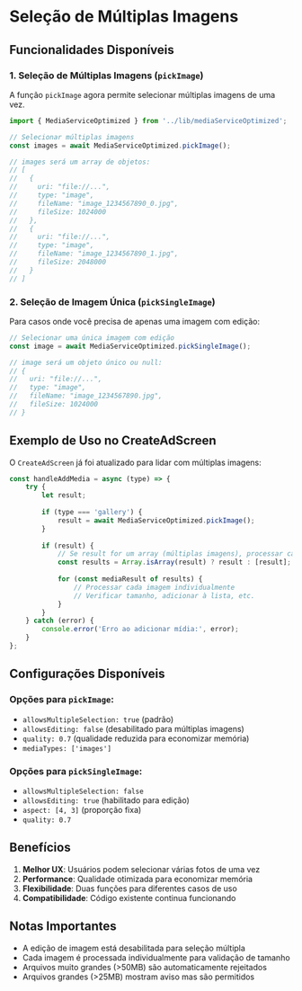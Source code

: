 # Seleção de Múltiplas Imagens

## Funcionalidades Disponíveis

### 1. Seleção de Múltiplas Imagens (`pickImage`)
A função `pickImage` agora permite selecionar múltiplas imagens de uma vez.

```javascript
import { MediaServiceOptimized } from '../lib/mediaServiceOptimized';

// Selecionar múltiplas imagens
const images = await MediaServiceOptimized.pickImage();

// images será um array de objetos:
// [
//   {
//     uri: "file://...",
//     type: "image",
//     fileName: "image_1234567890_0.jpg",
//     fileSize: 1024000
//   },
//   {
//     uri: "file://...",
//     type: "image", 
//     fileName: "image_1234567890_1.jpg",
//     fileSize: 2048000
//   }
// ]
```

### 2. Seleção de Imagem Única (`pickSingleImage`)
Para casos onde você precisa de apenas uma imagem com edição:

```javascript
// Selecionar uma única imagem com edição
const image = await MediaServiceOptimized.pickSingleImage();

// image será um objeto único ou null:
// {
//   uri: "file://...",
//   type: "image",
//   fileName: "image_1234567890.jpg",
//   fileSize: 1024000
// }
```

## Exemplo de Uso no CreateAdScreen

O `CreateAdScreen` já foi atualizado para lidar com múltiplas imagens:

```javascript
const handleAddMedia = async (type) => {
    try {
        let result;
        
        if (type === 'gallery') {
            result = await MediaServiceOptimized.pickImage();
        }
        
        if (result) {
            // Se result for um array (múltiplas imagens), processar cada uma
            const results = Array.isArray(result) ? result : [result];
            
            for (const mediaResult of results) {
                // Processar cada imagem individualmente
                // Verificar tamanho, adicionar à lista, etc.
            }
        }
    } catch (error) {
        console.error('Erro ao adicionar mídia:', error);
    }
};
```

## Configurações Disponíveis

### Opções para `pickImage`:
- `allowsMultipleSelection: true` (padrão)
- `allowsEditing: false` (desabilitado para múltiplas imagens)
- `quality: 0.7` (qualidade reduzida para economizar memória)
- `mediaTypes: ['images']`

### Opções para `pickSingleImage`:
- `allowsMultipleSelection: false`
- `allowsEditing: true` (habilitado para edição)
- `aspect: [4, 3]` (proporção fixa)
- `quality: 0.7`

## Benefícios

1. **Melhor UX**: Usuários podem selecionar várias fotos de uma vez
2. **Performance**: Qualidade otimizada para economizar memória
3. **Flexibilidade**: Duas funções para diferentes casos de uso
4. **Compatibilidade**: Código existente continua funcionando

## Notas Importantes

- A edição de imagem está desabilitada para seleção múltipla
- Cada imagem é processada individualmente para validação de tamanho
- Arquivos muito grandes (>50MB) são automaticamente rejeitados
- Arquivos grandes (>25MB) mostram aviso mas são permitidos
